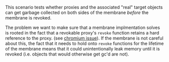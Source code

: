 This scenario tests whether proxies and the associated "real" target objects can get garbage collected on both sides of the membrane _before_ the membrane is revoked.

The problem we want to make sure that a membrane implmentation solves is rooted in the fact that a revokable proxy's `revoke` function retains a hard reference to the proxy. (see [chromium issue](https://issues.chromium.org/issues/42201499)). If the membrane is not careful about this, the fact that it needs to hold onto `revoke` functions for the lifetime of the membrane means that it could unintentionally leak memory until it is revoked (i.e. objects that would otherwise get gc'd are not).